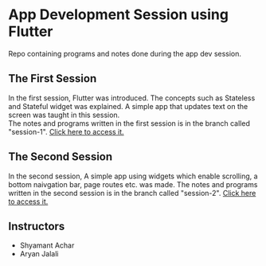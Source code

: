 # App Development Session using Flutter
Repo containing programs and notes done during the app dev session.

## The First Session
In the first session, Flutter was introduced. The concepts such as Stateless and Stateful widget was explained. A simple app that updates text on the screen was taught in this session.<br>
The notes and programs written in the first session is in the branch called "session-1". [Click here to access it.](https://github.com/cynergy-ruas/flutter-app-dev/tree/session-1)

## The Second Session
In the second session, A simple app using widgets which enable scrolling, a bottom naivgation bar, page routes etc. was made.
The notes and programs written in the second session is in the branch called "session-2". [Click here to access it.](https://github.com/cynergy-ruas/flutter-app-dev/tree/session-2)

## Instructors
- Shyamant Achar
- Aryan Jalali
